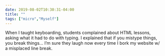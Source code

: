 ```yaml
---
date: 2019-08-02T10:30:31-04:00
title: ""
tags: ["micro","Myself"]
---
```

When I taught keyboarding, students complained about HTML lessons, asking what it had to do with typing. I explained that if you mistype things, you break things... I’m sure they laugh now every time I bork my website w/ a misplaced line break.
